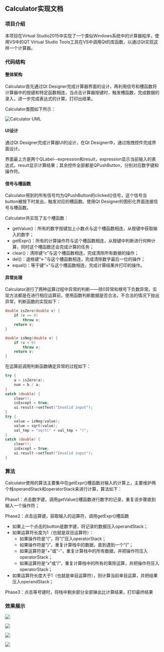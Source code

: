 ## Calculator实现文档

### 项目介绍

本项目在Virtual Studio2015中实现了一个类似Windows系统中的计算器程序，使用VS中的QT Virtual Studio Tools工具在VS中调用Qt的库函数，以通过Qt实现这样一个计算器。 

### 代码结构

#### 整体架构

Calculator首先通过Qt Designer完成计算器界面的设计，再利用信号和槽函数将计算器中的按键和特定函数相连，当点击计算器按键时，触发槽函数，完成数据的录入，进一步完成表达式的计算，打印出结果。

Calculator类图如下所示：

![Calculator UML](https://github.com/xzjqx/Calculator_Qt/blob/master/images/Calculator_UML.jpg) 

#### UI设计

通过Qt Designer完成计算器UI的设计，在Qt Designer中，通过拖拽控件完成界面设计。

界面最上方是两个QLabel--expression和result，expression显示当前输入的表达式，result显示计算结果；其余控件全部都是QPushButton，分别对应数字键和操作符。

#### 信号与槽函数

Calculator用到的所有信号均为QPushButton的clicked()信号，这个信号当button被按下时发出，触发对应的槽函数。使用Qt Designer的图形化界面连接信号与槽函数。

Calculator共实现了五个槽函数：

- getValue()：所有的数字按键加上小数点与这个槽函数相连，从按键中获取输入的数字；
- getExpr()：所有的计算操作符与这个槽函数相连，从按键中判断进行何种计算，同时这个槽函数还会完成计算的任务；
- clear()：清除键“c”与这个槽函数相连，完成清除所有数据的操作；
- del()：退格键“<-”与这个槽函数相连，完成清除数字最后一位的操作；
- equal()：等于键“=”与这个槽函数相连，完成计算结果并打印的操作。

#### 异常处理

Calculator进行了两种运算过程中异常的判断——除0异常和根号下负数异常。实现方法都是在进行相应运算前，使用函数判断数据是否合法，不合法的情况下抛出异常，判断函数的实现如下： 

```C++
double isZero(double v) {
    if (v == 0)
        throw v;
    return v;
}

double isNeg(double v) {
    if (v < 0)
        throw v;
    return v;
}
```

在运算前调用判断函数确定异常的过程如下：

```C++
try {
    a = isZero(a);
    num = b / a;
}
catch (double) {
    clear();
    isExcept = true;
    ui.result->setText("Invalid input");
}
try {
    value = isNeg(value);
    value = sqrt(value);
    val_tmp = "sqrt(" + val_tmp + ")";
}
catch (double) {
    clear();
    isExcept = true;
    ui.result->setText("Invalid input");
}
```



### 算法

Calculator使用的算法主要集中在getExpr()槽函数对输入的计算上，主要维护两个栈operandStack和operatorStack来进行计算，算法如下：

 

Phase1：点击数字键，调用getValue()槽函数进行数字的记录，重复该步骤直到输入一个操作符；

Phase2：点击运算键，获取输入的运算符，调用getExpr()槽函数

- 如果上一个点击的button是数字键，将记录的数据压入operandStack；
- 如果运算符长度为1（也就是双目运算符）：
  - 如果操作符是“(”，将“(”压入operatorStack；
  - 如果操作符是“)”，重复计算栈中的数据，直到遇到一个“(”；
  - 如果运算符是“+”或“-”，重复计算栈中的所有数据，并把操作符压入operatorStack；
  - 如果运算符是“x”或“/”，重复计算栈中的所有的乘除运算，并把操作符压入operatorStack；
- 如果运算符长度大于1（也就是单目运算符），则计算当前单目运算，并把结果压入operandStack；

Phase3：点击等号键时，将栈中剩余部分全部弹出比计算结果，打印最终结果

### 效果展示

![](https://github.com/xzjqx/Calculator_Qt/blob/master/images/operator_priority.gif)

![](https://github.com/xzjqx/Calculator_Qt/blob/master/images/parentheses.gif)

![](https://github.com/xzjqx/Calculator_Qt/blob/master/images/unary_operation.gif)

![](https://github.com/xzjqx/Calculator_Qt/blob/master/images/exception.gif)



